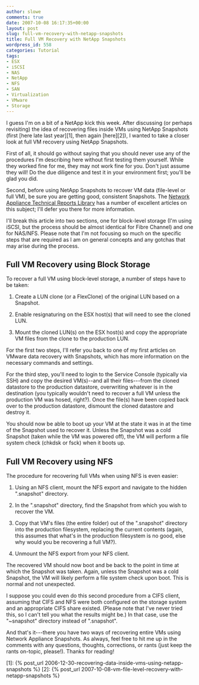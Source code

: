 ```yaml
---
author: slowe
comments: true
date: 2007-10-08 16:17:35+00:00
layout: post
slug: full-vm-recovery-with-netapp-snapshots
title: Full VM Recovery with NetApp Snapshots
wordpress_id: 558
categories: Tutorial
tags:
- ESX
- iSCSI
- NAS
- NetApp
- NFS
- SAN
- Virtualization
- VMware
- Storage
---
```


I guess I'm on a bit of a NetApp kick this week. After discussing (or perhaps revisiting) the idea of recovering files inside VMs using NetApp Snapshots (first [here late last year][1], then again [here][2]), I wanted to take a closer look at full VM recovery using NetApp Snapshots.

First of all, it should go without saying that you should never use any of the procedures I'm describing here without first testing them yourself. While they worked fine for me, they may not work fine for you. Don't just assume they will! Do the due diligence and test it in your environment first; you'll be glad you did.

Second, before using NetApp Snapshots to recover VM data (file-level or full VM), be sure you are getting good, consistent Snapshots. The [Network Appliance Technical Reports Library](http://www.netapp.com/library/tr/) has a number of excellent articles on this subject; I'll defer you there for more information.

I'll break this article into two sections, one for block-level storage (I'm using iSCSI, but the process should be almost identical for Fibre Channel) and one for NAS/NFS. Please note that I'm not focusing so much on the specific steps that are required as I am on general concepts and any gotchas that may arise during the process.

## Full VM Recovery using Block Storage

To recover a full VM using block-level storage, a number of steps have to be taken:

1. Create a LUN clone (or a FlexClone) of the original LUN based on a Snapshot.

2. Enable resignaturing on the ESX host(s) that will need to see the cloned LUN.

3. Mount the cloned LUN(s) on the ESX host(s) and copy the appropriate VM files from the clone to the production LUN.

For the first two steps, I'll refer you back to one of my first articles on VMware data recovery with Snapshots, which has more information on the necessary commands and settings.

For the third step, you'll need to login to the Service Console (typically via SSH) and copy the desired VM(s)--and all their files---from the cloned datastore to the production datastore, overwriting whatever is in the destination (you typically wouldn't need to recover a full VM unless the production VM was hosed, right?). Once the file(s) have been copied back over to the production datastore, dismount the cloned datastore and destroy it.

You should now be able to boot up your VM at the state it was in at the time of the Snapshot used to recover it. Unless the Snapshot was a cold Snapshot (taken while the VM was powered off), the VM will perform a file system check (chkdsk or fsck) when it boots up.

## Full VM Recovery using NFS

The procedure for recovering full VMs when using NFS is even easier:

1. Using an NFS client, mount the NFS export and navigate to the hidden ".snapshot" directory.

2. In the ".snapshot" directory, find the Snapshot from which you wish to recover the VM.

3. Copy that VM's files (the entire folder) out of the ".snapshot" directory into the production filesystem, replacing the current contents (again, this assumes that what's in the production filesystem is no good, else why would you be recovering a full VM?).

4. Unmount the NFS export from your NFS client.

The recovered VM should now boot and be back to the point in time at which the Snapshot was taken. Again, unless the Snapshot was a cold Snapshot, the VM will likely perform a file system check upon boot. This is normal and not unexpected.

I suppose you could even do this second procedure from a CIFS client, assuming that CIFS and NFS were both configured on the storage system and an appropriate CIFS share existed. (Please note that I've never tried this, so I can't tell you what the results might be.) In that case, use the "~snapshot" directory instead of ".snapshot".

And that's it---there you have two ways of recovering entire VMs using Network Appliance Snapshots. As always, feel free to hit me up in the comments with any questions, thoughts, corrections, or rants (just keep the rants on-topic, please!). Thanks for reading!

[1]: {% post_url 2006-12-30-recovering-data-inside-vms-using-netapp-snapshots %}
[2]: {% post_url 2007-10-08-vm-file-level-recovery-with-netapp-snapshots %}
